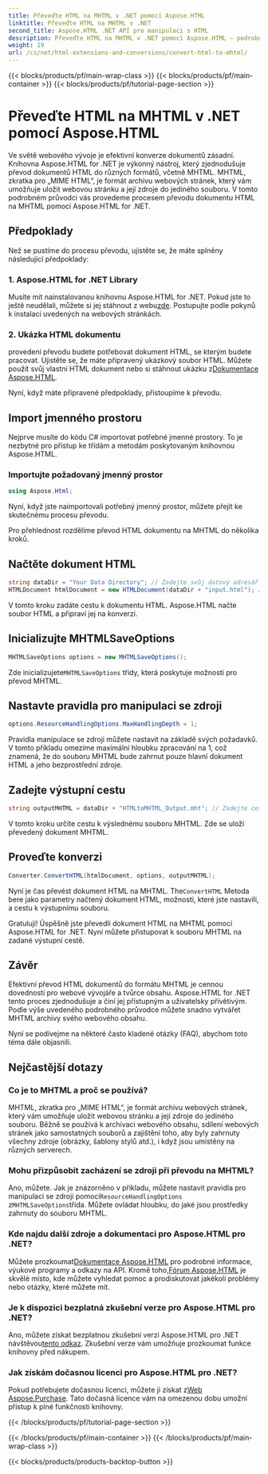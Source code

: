 ```yaml
---
title: Převeďte HTML na MHTML v .NET pomocí Aspose.HTML
linktitle: Převeďte HTML na MHTML v .NET
second_title: Aspose.HTML .NET API pro manipulaci s HTML
description: Převeďte HTML na MHTML v .NET pomocí Aspose.HTML – podrobný průvodce pro efektivní archivaci webového obsahu. Naučte se používat Aspose.HTML pro .NET k vytváření MHTML archivů.
weight: 19
url: /cs/net/html-extensions-and-conversions/convert-html-to-mhtml/
---
```


{{< blocks/products/pf/main-wrap-class >}}
{{< blocks/products/pf/main-container >}}
{{< blocks/products/pf/tutorial-page-section >}}

# Převeďte HTML na MHTML v .NET pomocí Aspose.HTML


Ve světě webového vývoje je efektivní konverze dokumentů zásadní. Knihovna Aspose.HTML for .NET je výkonný nástroj, který zjednodušuje převod dokumentů HTML do různých formátů, včetně MHTML. MHTML, zkratka pro „MIME HTML“, je formát archivu webových stránek, který vám umožňuje uložit webovou stránku a její zdroje do jediného souboru. V tomto podrobném průvodci vás provedeme procesem převodu dokumentu HTML na MHTML pomocí Aspose.HTML for .NET.

## Předpoklady

Než se pustíme do procesu převodu, ujistěte se, že máte splněny následující předpoklady:

### 1. Aspose.HTML for .NET Library

 Musíte mít nainstalovanou knihovnu Aspose.HTML for .NET. Pokud jste to ještě neudělali, můžete si jej stáhnout z webu[zde](https://releases.aspose.com/html/net/). Postupujte podle pokynů k instalaci uvedených na webových stránkách.

### 2. Ukázka HTML dokumentu

 provedení převodu budete potřebovat dokument HTML, se kterým budete pracovat. Ujistěte se, že máte připravený ukázkový soubor HTML. Můžete použít svůj vlastní HTML dokument nebo si stáhnout ukázku z[Dokumentace Aspose.HTML](https://reference.aspose.com/html/net/).

Nyní, když máte připravené předpoklady, přistoupíme k převodu.

## Import jmenného prostoru

Nejprve musíte do kódu C# importovat potřebné jmenné prostory. To je nezbytné pro přístup ke třídám a metodám poskytovaným knihovnou Aspose.HTML.

### Importujte požadovaný jmenný prostor

```csharp
using Aspose.Html;
```

Nyní, když jste naimportovali potřebný jmenný prostor, můžete přejít ke skutečnému procesu převodu.

Pro přehlednost rozdělíme převod HTML dokumentu na MHTML do několika kroků.

## Načtěte dokument HTML

```csharp
string dataDir = "Your Data Directory"; // Zadejte svůj datový adresář
HTMLDocument htmlDocument = new HTMLDocument(dataDir + "input.html"); // Načtěte dokument HTML
```

V tomto kroku zadáte cestu k dokumentu HTML. Aspose.HTML načte soubor HTML a připraví jej na konverzi.

## Inicializujte MHTMLSaveOptions

```csharp
MHTMLSaveOptions options = new MHTMLSaveOptions();
```

 Zde inicializujete`MHTMLSaveOptions` třídy, která poskytuje možnosti pro převod MHTML.

## Nastavte pravidla pro manipulaci se zdroji

```csharp
options.ResourceHandlingOptions.MaxHandlingDepth = 1;
```

Pravidla manipulace se zdroji můžete nastavit na základě svých požadavků. V tomto příkladu omezíme maximální hloubku zpracování na 1, což znamená, že do souboru MHTML bude zahrnut pouze hlavní dokument HTML a jeho bezprostřední zdroje.

## Zadejte výstupní cestu

```csharp
string outputMHTML = dataDir + "HTMLtoMHTML_Output.mht"; // Zadejte cestu k výstupnímu souboru
```

V tomto kroku určíte cestu k výslednému souboru MHTML. Zde se uloží převedený dokument MHTML.

## Proveďte konverzi

```csharp
Converter.ConvertHTML(htmlDocument, options, outputMHTML);
```

 Nyní je čas převést dokument HTML na MHTML. The`ConvertHTML` Metoda bere jako parametry načtený dokument HTML, možnosti, které jste nastavili, a cestu k výstupnímu souboru.

Gratuluji! Úspěšně jste převedli dokument HTML na MHTML pomocí Aspose.HTML for .NET. Nyní můžete přistupovat k souboru MHTML na zadané výstupní cestě.

## Závěr

Efektivní převod HTML dokumentů do formátu MHTML je cennou dovedností pro webové vývojáře a tvůrce obsahu. Aspose.HTML for .NET tento proces zjednodušuje a činí jej přístupným a uživatelsky přívětivým. Podle výše uvedeného podrobného průvodce můžete snadno vytvářet MHTML archivy svého webového obsahu.

Nyní se podívejme na některé často kladené otázky (FAQ), abychom toto téma dále objasnili.

## Nejčastější dotazy

### Co je to MHTML a proč se používá?

MHTML, zkratka pro „MIME HTML“, je formát archivu webových stránek, který vám umožňuje uložit webovou stránku a její zdroje do jediného souboru. Běžně se používá k archivaci webového obsahu, sdílení webových stránek jako samostatných souborů a zajištění toho, aby byly zahrnuty všechny zdroje (obrázky, šablony stylů atd.), i když jsou umístěny na různých serverech.

### Mohu přizpůsobit zacházení se zdroji při převodu na MHTML?

 Ano, můžete. Jak je znázorněno v příkladu, můžete nastavit pravidla pro manipulaci se zdroji pomocí`ResourceHandlingOptions` z`MHTMLSaveOptions`třída. Můžete ovládat hloubku, do jaké jsou prostředky zahrnuty do souboru MHTML.

### Kde najdu další zdroje a dokumentaci pro Aspose.HTML pro .NET?

 Můžete prozkoumat[Dokumentace Aspose.HTML](https://reference.aspose.com/html/net/) pro podrobné informace, výukové programy a odkazy na API. Kromě toho,[Fórum Aspose.HTML](https://forum.aspose.com/) je skvělé místo, kde můžete vyhledat pomoc a prodiskutovat jakékoli problémy nebo otázky, které můžete mít.

### Je k dispozici bezplatná zkušební verze pro Aspose.HTML pro .NET?

 Ano, můžete získat bezplatnou zkušební verzi Aspose.HTML pro .NET návštěvou[tento odkaz](https://releases.aspose.com/). Zkušební verze vám umožňuje prozkoumat funkce knihovny před nákupem.

### Jak získám dočasnou licenci pro Aspose.HTML pro .NET?

 Pokud potřebujete dočasnou licenci, můžete ji získat z[Web Aspose.Purchase](https://purchase.aspose.com/temporary-license/). Tato dočasná licence vám na omezenou dobu umožní přístup k plné funkčnosti knihovny.


{{< /blocks/products/pf/tutorial-page-section >}}

{{< /blocks/products/pf/main-container >}}
{{< /blocks/products/pf/main-wrap-class >}}

{{< blocks/products/products-backtop-button >}}
